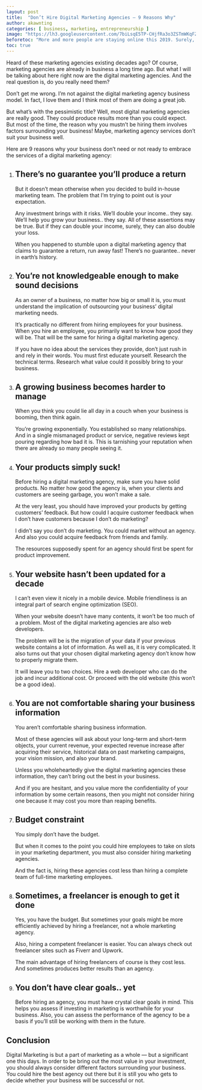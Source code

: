 ```yaml
---
layout: post
title:  "Don’t Hire Digital Marketing Agencies — 9 Reasons Why"
author: akawnting
categories: [ business, marketing, entrepreneurship ]
image: "https://lh3.googleusercontent.com/7biLsqE5TP-CHjfRa3o3ZSTmWKqFZVeLwk2Ui7AONCPcErlHq4WERmLygxrbjA-dI6LcArE4YpaQik2Z86ILN-E5ELtnyC125Q9IlPsiQZOV8DoDfje8Tg81bhOJo8LHm_Wxj2J0LYFjM8ca3rpTVpqmKpocWnPJY-jb1zQgpJAgKtV2UjDFK8crdphw8X5JUDyJaEOhllp88vIloPWndAtBz6865bk6BL3LF7Vb-cLOTctsiauxaK6abOFhFjpmDdgo_27GKMsfFUvwmkSXGiInQU3r_X-cpG-UJPRG-_y1nUe4Zdpf4xlI0gPQDEgrNQiXWuw95gprTMIncJlq9jfjCSaPibWZylJAlRLs6X2NaMJ5W34xaGQsXdYkxCiMc6HeKmj_TDxM_UKeXMHm584wX9LE7j4mFQc9wlHP1DBljsz-RY5VW2eedNxGt4FBNap_68x1wZDUelab14QCoJBRtT3rfYF_r7NA3zWlc2cn6Q7WrRe_-OoO8g1ookVfJ7sAJ9QHVGCKgQN4MWiagCqCOSk5Ol56jL8e73XA_bFx5f8H2gCtJQpSspXCQ_YbOs22hkVAop-9qjfvompdglzUZBFJ69gzbCY7F61ReaIaojkEFctbb-ENELwsuSkn36Zyf1ktMUAA8PStNUQEMu7Mt88CFPR3ZsowLyDN-_Z0WWfA0xPKLDoPZo-_7hmd2b-Nk5NqXIrye6OtEcS4yLM=w938-h625-no"
beforetoc: "More and more people are staying online this 2019. Surely, you don’t want your business to be left out. You want to get a fair share of the quality leads that are accessible online."
toc: true
---
```

<p>Heard of these marketing agencies existing decades ago? Of course, marketing agencies are already in business a long time ago. But what I will be talking about here right now are the digital marketing agencies. And the real question is, do you really need them?</p>
<p>Don’t get me wrong. I’m not against the digital marketing agency business model. In fact, I love them and I think most of them are doing a great job.</p>
<p>But what’s with the pessimistic title? Well, most digital marketing agencies are really good. They could produce results more than you could expect. But most of the time, the reason why you mustn’t be hiring them involves factors surrounding your business! Maybe, marketing agency services don’t suit your business well.</p>
<p>Here are 9 reasons why your business don’t need or not ready to embrace the services of a digital marketing agency:</p>
<ol>
<li><h2 id="1"><strong>There’s no guarantee you’ll produce a return</strong></h2></li>
<p>But it doesn’t mean otherwise when you decided to build in-house marketing team. The problem that I’m trying to point out is your expectation.</p>
<p>Any investment brings with it risks. We’ll double your income.. they say. We’ll help you grow your business.. they say. All of these assertions may be true. But if they can double your income, surely, they can also double your loss.</p>
<p>When you happened to stumble upon a digital marketing agency that claims to guarantee a return, run away fast! There’s no guarantee.. never in earth’s history.</p>
<li><h2 id="2"><strong>You’re not knowledgeable enough to make sound decisions</strong></h2></li>
<p>As an owner of a business, no matter how big or small it is, you must understand the implication of outsourcing your business’ digital marketing needs.</p>
<p>It’s practically no different from hiring employees for your business. When you hire an employee, you primarily want to know how good they will be. That will be the same for hiring a digital marketing agency.</p>
<p>If you have no idea about the services they provide, don’t just rush in and rely in their words. You must first educate yourself. Research the technical terms. Research what value could it possibly bring to your business.</p>
<li><h2 id="3"><strong>A growing business becomes harder to manage</strong></h2></li>
<p>When you think you could lie all day in a couch when your business is booming, then think again.</p>
<p>You’re growing exponentially. You established so many relationships. And in a single mismanaged product or service, negative reviews kept pouring regarding how bad it is. This is tarnishing your reputation when there are already so many people seeing it.</p>
<li><h2 id="4"><strong>Your products simply suck!</strong></h2></li>
<p>Before hiring a digital marketing agency, make sure you have solid products. No matter how good the agency is, when your clients and customers are seeing garbage, you won’t make a sale.</p>
<p>At the very least, you should have improved your products by getting customers’ feedback. But how could I acquire customer feedback when I don’t have customers because I don’t do marketing?</p>
<p>I didn’t say you don’t do marketing. You could market without an agency. And also you could acquire feedback from friends and family.</p>
<p>The resources supposedly spent for an agency should first be spent for product improvement.</p>
<li><h2 id="5"><strong>Your website hasn’t been updated for a decade</strong></h2></li>
<p>I can’t even view it nicely in a mobile device. Mobile friendliness is an integral part of search engine optimization (SEO).</p>
<p>When your website doesn’t have many contents, it won’t be too much of a problem. Most of the digital marketing agencies are also web developers.</p>
<p>The problem will be is the migration of your data if your previous website contains a lot of information. As well as, it is very complicated. It also turns out that your chosen digital marketing agency don’t know how to properly migrate them.</p>
<p>It will leave you to two choices. Hire a web developer who can do the job and incur additional cost. Or proceed with the old website (this won’t be a good idea).</p>
<li><h2 id="6"><strong>You are not comfortable sharing your business information</strong></h2></li>
<p>You aren’t comfortable sharing business information.</p>
<p>Most of these agencies will ask about your long-term and short-term objects, your current revenue, your expected revenue increase after acquiring their service, historical data on past marketing campaigns, your vision mission, and also your brand.</p>
<p>Unless you wholeheartedly give the digital marketing agencies these information, they can’t bring out the best in your business.</p>
<p>And if you are hesitant, and you value more the confidentiality of your information by some certain reasons, then you might not consider hiring one because it may cost you more than reaping benefits.</p>
<li><h2 id="7"><strong>Budget constraint</strong></h2></li>
<p>You simply don’t have the budget.</p>
<p>But when it comes to the point you could hire employees to take on slots in your marketing department, you must also consider hiring marketing agencies.</p>
<p>And the fact is, hiring these agencies cost less than hiring a complete team of full-time marketing employees.</p>
<li><h2 id="8"><strong>Sometimes, a freelancer is enough to get it done</strong></h2></li>
<p>Yes, you have the budget. But sometimes your goals might be more efficiently achieved by hiring a freelancer, not a whole marketing agency.</p>
<p>Also, hiring a competent freelancer is easier. You can always check out freelancer sites such as Fiverr and Upwork.</p>
<p>The main advantage of hiring freelancers of course is they cost less. And sometimes produces better results than an agency.</p>
<li><h2 id="9"><strong>You don’t have clear goals.. yet</strong></h2></li>
<p>Before hiring an agency, you must have crystal clear goals in mind. This helps you assess if investing in marketing is worthwhile for your business. Also, you can assess the performance of the agency to be a basis if you’ll still be working with them in the future.</p>
</ol>
<h2 id="10"><strong>Conclusion</strong></h2>
<p>Digital Marketing is but a part of marketing as a whole — but a significant one this days. In order to be bring out the most value in your investment, you should always consider different factors surrounding your business. You could hire the best agency out there but it is still you who gets to decide whether your business will be successful or not.</p>
